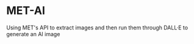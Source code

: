 # MET-AI
Using MET's API to extract images and then run them through DALL·E to generate an AI image 
